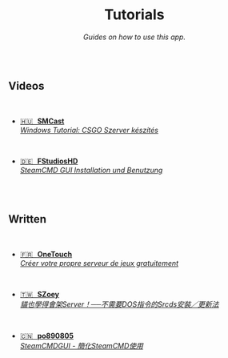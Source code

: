 
<div align = center>

# Tutorials

*Guides on how to use this app.*

</div>

<br>
<br>

## Videos

<br>

-   [🇭🇺  **SMCast** <br> *Windows Tutorial: CSGO Szerver készítés*][Video Hungarian]

    <br>

-   [🇩🇪  **FStudiosHD** <br> *SteamCMD GUI Installation und Benutzung*][Video German]

<br>
<br>

## Written

<br>

-   [🇫🇷  **OneTouch** <br> *Créer votre propre serveur de jeux gratuitement*][Written French]

    <br>

-   [🇹🇼  **SZoey** <br> *貓也學得會架Server！──不需要DOS指令的Srcds安裝／更新法*][Written Mandarin A]

    <br>

-   [🇨🇳  **po890805** <br> *SteamCMDGUI - 簡化SteamCMD使用*][Written Mandarin B]

<br>


<!---------------------------------[ Written ]--------------------------------->

[Written Mandarin A]: http://forum.gamer.com.tw/C.php?bsn=19869&snA=678
[Written Mandarin B]: http://bbs-mychat.com/reads.php?tid=1015330
[Written Mandarin C]: http://tieba.baidu.com/p/3141984256
[Written French]: http://steamcommunity.com/sharedfiles/filedetails/?id=230908126


<!---------------------------------[ Videos ]---------------------------------->

[Video Hungarian]: https://www.youtube.com/watch?v=Agkddo3kq54
[Video English]: https://www.youtube.com/watch?v=ZLY76YVFKqk
[Video German]: https://www.youtube.com/watch?v=2xCB5pAgcao
